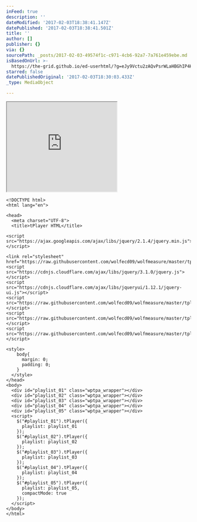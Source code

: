 ```yaml
---
inFeed: true
description: ''
dateModified: '2017-02-03T18:38:41.147Z'
datePublished: '2017-02-03T18:38:41.501Z'
title: ''
author: []
publisher: {}
via: {}
sourcePath: _posts/2017-02-03-49574f1c-c971-4cb6-92a7-7a761e459ebe.md
isBasedOnUrl: >-
  https://the-grid.github.io/ed-userhtml/?g=eJy9Vctu2zAQvPsrWLaHBGhIP4HWkXTpAz00aA7OIaeAJtcSVUpiuVRcI-i_l3q4cQHXEFwgJy2XnFnNaJeKXn389mF1f_uJZL4wyShqHsSIMo0plDQZhQwIlYwIiQrwgshMOAQf07vV56t3tN3w2htI_K0RO3Dky-rma8S7XICjdNp6gk7GNPPe4pJzkYufLK2q1ICwGpmsijbHjV4jz3_U4HZ8yiZs3i9YoUuWI00i3vE1dUeR0eV34sDEFP3OAGYAnpLMwea5lhNblmqf1esawcmq9FD6tuK2MhuQavy-jQoQWDvghUAPjnvbquESkW-tt-KhLcHCOog-qkqqMg9aTFWrjREOjsuaBVnjvay_JZ3PWms-YZPgWL--qvUQ7v_0JkeOpbAMH9OXqdZ_iJb7ZSo2kdHo8Uj3tQ3RhISsK7V7aiNCCuFSXS7J-LpPWKGULtM_mV_NzPAeHfFuvqKGop0mpR-JVjHdl34YTyiRRiDGtDNg64S14Jr3CYf_AZqeA5qdA5qfA1qcBgV_A-zZbULeXNDXh5Zcsv7Cudgbv99dkoNzneOX10c4pgM5pic4ZgM5Zic45gM55ic4FgM5Fm_7zTAEVkh_UylYEu9qOCA_mCretWXo0ub38BuayguR
starred: false
datePublishedOriginal: '2017-02-03T18:30:03.433Z'
_type: MediaObject

---
```

<iframe src="https://the-grid.github.io/ed-userhtml/?g=eJy9Vctu2zAQvPsrWLaHBGhIP4HWkXTpAz00aA7OIaeAJtcSVUpiuVRcI-i_l3q4cQHXEFwgJy2XnFnNaJeKXn389mF1f_uJZL4wyShqHsSIMo0plDQZhQwIlYwIiQrwgshMOAQf07vV56t3tN3w2htI_K0RO3Dky-rma8S7XICjdNp6gk7GNPPe4pJzkYufLK2q1ICwGpmsijbHjV4jz3_U4HZ8yiZs3i9YoUuWI00i3vE1dUeR0eV34sDEFP3OAGYAnpLMwea5lhNblmqf1esawcmq9FD6tuK2MhuQavy-jQoQWDvghUAPjnvbquESkW-tt-KhLcHCOog-qkqqMg9aTFWrjREOjsuaBVnjvay_JZ3PWms-YZPgWL--qvUQ7v_0JkeOpbAMH9OXqdZ_iJb7ZSo2kdHo8Uj3tQ3RhISsK7V7aiNCCuFSXS7J-LpPWKGULtM_mV_NzPAeHfFuvqKGop0mpR-JVjHdl34YTyiRRiDGtDNg64S14Jr3CYf_AZqeA5qdA5qfA1qcBgV_A-zZbULeXNDXh5Zcsv7Cudgbv99dkoNzneOX10c4pgM5pic4ZgM5Zic45gM55ic4FgM5Fm_7zTAEVkh_UylYEu9qOCA_mCretWXo0ub38BuayguR" height="244" style=""></iframe>

    <!DOCTYPE html>
    <html lang="en">
    
    <head>
      <meta charset="UTF-8">
      <title>tPlayer HTML</title>
    
    <script src="https://ajax.googleapis.com/ajax/libs/jquery/2.1.4/jquery.min.js"></script>
      
    <link rel="stylesheet" href="https://raw.githubusercontent.com/wolfecd09/wolfmeasure/master/tplayer/css/wptpa_style.css">
    <script src="https://cdnjs.cloudflare.com/ajax/libs/jquery/3.1.0/jquery.js"></script>
    <script src="https://cdnjs.cloudflare.com/ajax/libs/jqueryui/1.12.1/jquery-ui.js"></script>
    <script src="https://raw.githubusercontent.com/wolfecd09/wolfmeasure/master/tplayer/js/snap.svg.js"></script>
    <script src="https://raw.githubusercontent.com/wolfecd09/wolfmeasure/master/tplayer/js/wptpa_script.js"></script>
    <script src="https://raw.githubusercontent.com/wolfecd09/wolfmeasure/master/tplayer/js/playlists.js"></script>
      
    <style>
        body{
          margin: 0;
          padding: 0;
        }
      </style>
    </head>
    <body>
      <div id="playlist_01" class="wptpa_wrapper"></div>
      <div id="playlist_02" class="wptpa_wrapper"></div>
      <div id="playlist_03" class="wptpa_wrapper"></div>
      <div id="playlist_04" class="wptpa_wrapper"></div>
      <div id="playlist_05" class="wptpa_wrapper"></div>  
      <script>
        $("#playlist_01").tPlayer({
          playlist: playlist_01
        });
        $("#playlist_02").tPlayer({
          playlist: playlist_02
        });
        $("#playlist_03").tPlayer({
          playlist: playlist_03
        });
        $("#playlist_04").tPlayer({
          playlist: playlist_04
        });
        $("#playlist_05").tPlayer({
          playlist: playlist_05,
          compactMode: true
        });
      </script>
    </body>
    </html>